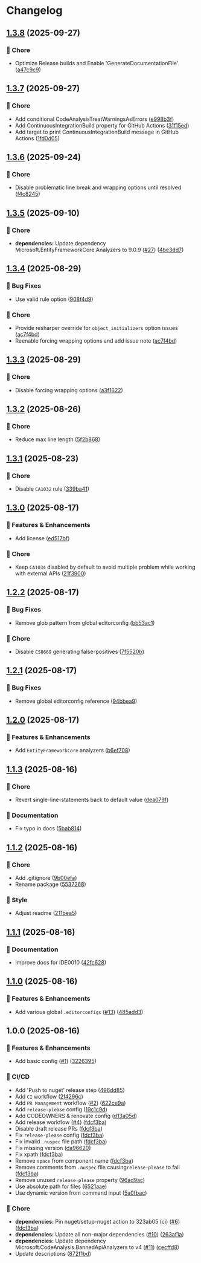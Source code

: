 # Changelog

## [1.3.8](https://github.com/Kiruyuto/.NET-Config/compare/config-1.3.7...config-1.3.8) (2025-09-27)


### 🏡 Chore

* Optimize Release builds and Enable 'GenerateDocumentationFile' ([a47c9c9](https://github.com/Kiruyuto/.NET-Config/commit/a47c9c9a214fb766f6070a4e690b49e7126e2add))

## [1.3.7](https://github.com/Kiruyuto/.NET-Config/compare/config-1.3.6...config-1.3.7) (2025-09-27)


### 🏡 Chore

* Add conditional CodeAnalysisTreatWarningsAsErrors ([e998b3f](https://github.com/Kiruyuto/.NET-Config/commit/e998b3fe4c719e35a8597d690cecc1ea6a29acb5))
* Add ContinuousIntegrationBuild property for GitHub Actions ([31f15ed](https://github.com/Kiruyuto/.NET-Config/commit/31f15edf358edffaff6a5eab98ef0b6ffec7e5f7))
* Add target to print ContinuousIntegrationBuild message in GitHub Actions ([1fd0d05](https://github.com/Kiruyuto/.NET-Config/commit/1fd0d050130309c435fb509706de6287305b1dff))

## [1.3.6](https://github.com/Kiruyuto/.NET-Config/compare/config-1.3.5...config-1.3.6) (2025-09-24)


### 🏡 Chore

* Disable problematic line break and wrapping options until resolved ([f4c8245](https://github.com/Kiruyuto/.NET-Config/commit/f4c8245b9853c58aaf930d2e9fbf3cbf19cf7cd0))

## [1.3.5](https://github.com/Kiruyuto/.NET-Config/compare/config-1.3.4...config-1.3.5) (2025-09-10)


### 🏡 Chore

* **dependencies:** Update dependency Microsoft.EntityFrameworkCore.Analyzers to 9.0.9 ([#27](https://github.com/Kiruyuto/.NET-Config/issues/27)) ([4be3dd7](https://github.com/Kiruyuto/.NET-Config/commit/4be3dd725f870b08ba4cc8e15f687fd2352d241a))

## [1.3.4](https://github.com/Kiruyuto/.NET-Config/compare/config-1.3.3...config-1.3.4) (2025-08-29)


### 🐛 Bug Fixes

* Use valid rule option ([908f4d9](https://github.com/Kiruyuto/.NET-Config/commit/908f4d9dd5fbe33710c9806cf1cd444534e1cfab))


### 🏡 Chore

* Provide resharper override for `object_initializers` option issues ([ac7f4bd](https://github.com/Kiruyuto/.NET-Config/commit/ac7f4bd55d87483cc4affb50ad27ecea1e704616))
* Reenable forcing wrapping options and add issue note ([ac7f4bd](https://github.com/Kiruyuto/.NET-Config/commit/ac7f4bd55d87483cc4affb50ad27ecea1e704616))

## [1.3.3](https://github.com/Kiruyuto/.NET-Config/compare/config-1.3.2...config-1.3.3) (2025-08-29)


### 🏡 Chore

* Disable forcing wrapping options ([a3f1622](https://github.com/Kiruyuto/.NET-Config/commit/a3f16225c9a2b3b1ec1ec777d321cba707fae081))

## [1.3.2](https://github.com/Kiruyuto/.NET-Config/compare/config-1.3.1...config-1.3.2) (2025-08-26)


### 🏡 Chore

* Reduce max line length ([5f2b868](https://github.com/Kiruyuto/.NET-Config/commit/5f2b868f8715a23ef5b88fd2ade1610fbd42d982))

## [1.3.1](https://github.com/Kiruyuto/.NET-Config/compare/config-1.3.0...config-1.3.1) (2025-08-23)


### 🏡 Chore

* Disable `CA1032` rule ([339ba41](https://github.com/Kiruyuto/.NET-Config/commit/339ba4116fc538bbd96406b2a78f411b9054b225))

## [1.3.0](https://github.com/Kiruyuto/.NET-Config/compare/config-1.2.2...config-1.3.0) (2025-08-17)


### 🚀 Features & Enhancements

* Add license ([ed517bf](https://github.com/Kiruyuto/.NET-Config/commit/ed517bf0fead150e24b0a7b5a65a6ea8b0edb4d6))


### 🏡 Chore

* Keep `CA1034` disabled by default to avoid multiple problem while working with external APIs ([21f3900](https://github.com/Kiruyuto/.NET-Config/commit/21f39007c926fd5132fce64cc8ef061143480a1a))

## [1.2.2](https://github.com/Kiruyuto/.NET-Config/compare/config-1.2.1...config-1.2.2) (2025-08-17)


### 🐛 Bug Fixes

* Remove glob pattern from global editorconfig ([bb53ac1](https://github.com/Kiruyuto/.NET-Config/commit/bb53ac18875766f129f5409fd46ca575ce10c255))


### 🏡 Chore

* Disable `CS8669` generating false-positives ([7f5520b](https://github.com/Kiruyuto/.NET-Config/commit/7f5520b788003faf77edad782731328ff617b35a))

## [1.2.1](https://github.com/Kiruyuto/.NET-Config/compare/config-1.2.0...config-1.2.1) (2025-08-17)


### 🐛 Bug Fixes

* Remove global editorconfig reference ([94bbea9](https://github.com/Kiruyuto/.NET-Config/commit/94bbea9b6b7b99e9e456c22d189103607e9bb28b))

## [1.2.0](https://github.com/Kiruyuto/.NET-Config/compare/config-1.1.3...config-1.2.0) (2025-08-17)


### 🚀 Features & Enhancements

* Add `EntityFrameworkCore` analyzers ([b6ef708](https://github.com/Kiruyuto/.NET-Config/commit/b6ef7087cb601d2fb3e9b2316a007777d4f561cf))

## [1.1.3](https://github.com/Kiruyuto/.NET-Config/compare/config-1.1.2...config-1.1.3) (2025-08-16)


### 🏡 Chore

* Revert single-line-statements back to default value ([dea079f](https://github.com/Kiruyuto/.NET-Config/commit/dea079f0edcc32507a7b8f52c9809489764b83b1))


### 📑 Documentation

* Fix typo in docs ([5bab814](https://github.com/Kiruyuto/.NET-Config/commit/5bab814de9244f642b551f619360e86c661b0520))

## [1.1.2](https://github.com/Kiruyuto/.NET-Config/compare/config-1.1.1...config-1.1.2) (2025-08-16)


### 🏡 Chore

* Add .gitignore ([9b00efa](https://github.com/Kiruyuto/.NET-Config/commit/9b00efafa829246b48499d00c4300fef9e519f3b))
* Rename package ([5537268](https://github.com/Kiruyuto/.NET-Config/commit/5537268b6c4b69ec4537384d6eeab4065b278815))


### 🎨 Style

* Adjust readme ([211bea5](https://github.com/Kiruyuto/.NET-Config/commit/211bea5dd02ee190678d2f262b5a576561d94ad6))

## [1.1.1](https://github.com/Kiruyuto/.NET-Config/compare/config-1.1.0...config-1.1.1) (2025-08-16)


### 📑 Documentation

* Improve docs for IDE0010 ([42fc628](https://github.com/Kiruyuto/.NET-Config/commit/42fc6282379a5a0d19081fe6dd292e5d03008975))

## [1.1.0](https://github.com/Kiruyuto/.NET-Config/compare/config-1.0.0...config-1.1.0) (2025-08-16)


### 🚀 Features & Enhancements

* Add various global `.editorconfigs` ([#13](https://github.com/Kiruyuto/.NET-Config/issues/13)) ([485add3](https://github.com/Kiruyuto/.NET-Config/commit/485add362859df1c7d365cf5d94569d9c355d7b9))

## 1.0.0 (2025-08-16)


### 🚀 Features & Enhancements

* Add basic config ([#1](https://github.com/Kiruyuto/.NET-Config/issues/1)) ([3226395](https://github.com/Kiruyuto/.NET-Config/commit/3226395f600bfd2fc3d4a1a95212b88411905dcc))


### 🤖 CI/CD

* Add 'Push to nuget' release step ([496dd85](https://github.com/Kiruyuto/.NET-Config/commit/496dd85bb1e0e7cae4e4e3dcaefade75d7aa0a33))
* Add `CI` workflow ([2f4296c](https://github.com/Kiruyuto/.NET-Config/commit/2f4296c4f78ce2f9050d365476eb732e8c747aff))
* Add `PR Management` workflow ([#2](https://github.com/Kiruyuto/.NET-Config/issues/2)) ([622ce9a](https://github.com/Kiruyuto/.NET-Config/commit/622ce9ad831c9b22195dd51fb52518d9f13eef27))
* Add `release-please` config ([19c1c9d](https://github.com/Kiruyuto/.NET-Config/commit/19c1c9d684f8276cfc77cb31cc67d9565b8a8923))
* Add CODEOWNERS & renovate config ([d13a05d](https://github.com/Kiruyuto/.NET-Config/commit/d13a05d3380c59a938e09b49a1336d2933d73838))
* Add release workflow ([#4](https://github.com/Kiruyuto/.NET-Config/issues/4)) ([fdcf3ba](https://github.com/Kiruyuto/.NET-Config/commit/fdcf3ba0e77cd505dc9f868561ad993dac510a63))
* Disable draft release PRs ([fdcf3ba](https://github.com/Kiruyuto/.NET-Config/commit/fdcf3ba0e77cd505dc9f868561ad993dac510a63))
* Fix `release-please` config ([fdcf3ba](https://github.com/Kiruyuto/.NET-Config/commit/fdcf3ba0e77cd505dc9f868561ad993dac510a63))
* Fix invalid `.nuspec` file path ([fdcf3ba](https://github.com/Kiruyuto/.NET-Config/commit/fdcf3ba0e77cd505dc9f868561ad993dac510a63))
* Fix missing version ([da96620](https://github.com/Kiruyuto/.NET-Config/commit/da9662005fcd0501cc44f33cb197ab90d1d225d0))
* Fix xpath ([fdcf3ba](https://github.com/Kiruyuto/.NET-Config/commit/fdcf3ba0e77cd505dc9f868561ad993dac510a63))
* Remove `space` from component name ([fdcf3ba](https://github.com/Kiruyuto/.NET-Config/commit/fdcf3ba0e77cd505dc9f868561ad993dac510a63))
* Remove comments from `.nuspec` file causing`release-please` to fail ([fdcf3ba](https://github.com/Kiruyuto/.NET-Config/commit/fdcf3ba0e77cd505dc9f868561ad993dac510a63))
* Remove unused `release-please` property ([96ad9ac](https://github.com/Kiruyuto/.NET-Config/commit/96ad9ac60df025ae5910af4e2347a214ac57328c))
* Use absolute path for files ([6521aae](https://github.com/Kiruyuto/.NET-Config/commit/6521aaee1ef3b2c26ebd8a0e8dfcdb82feec64aa))
* Use dynamic version from command input ([5a0fbac](https://github.com/Kiruyuto/.NET-Config/commit/5a0fbac7b31a11dabd6be749a804c76c0c262aff))


### 🏡 Chore

* **dependencies:** Pin nuget/setup-nuget action to 323ab05 (ci) ([#6](https://github.com/Kiruyuto/.NET-Config/issues/6)) ([fdcf3ba](https://github.com/Kiruyuto/.NET-Config/commit/fdcf3ba0e77cd505dc9f868561ad993dac510a63))
* **dependencies:** Update all non-major dependencies ([#10](https://github.com/Kiruyuto/.NET-Config/issues/10)) ([263af1a](https://github.com/Kiruyuto/.NET-Config/commit/263af1a5ed57d15d37fb2a267ea453ead25d5659))
* **dependencies:** Update dependency Microsoft.CodeAnalysis.BannedApiAnalyzers to v4 ([#11](https://github.com/Kiruyuto/.NET-Config/issues/11)) ([cecffd8](https://github.com/Kiruyuto/.NET-Config/commit/cecffd812b8448afa96b8f7bf79f833cf9a9ede4))
* Update descriptions ([872f1bd](https://github.com/Kiruyuto/.NET-Config/commit/872f1bdcdc15378a650e46251c66ef096e16df33))
